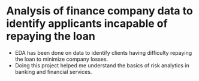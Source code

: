 # Analysis of finance company data to identify applicants incapable of repaying the loan


- EDA has been done on data to identify clients having difficulty repaying the loan to minimize company losses.
- Doing this project helped me understand the basics of risk analytics in banking and financial services.  


